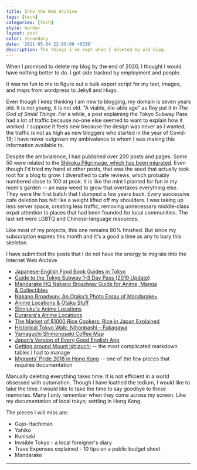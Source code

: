 ```yaml
---
title: Into the Web Archive
tags: [tech]
categories: [Tech]
style: border
layout: post
color: secondary
date: '2021-05-04 22:00:00 +0530'
description: The things I've kept when I deleted my old blog.
---
```



When I promised to delete my blog by the end of 2020, I thought I would have nothing better to do. I got side tracked by employment and people. 

It was no fun to me to figure out a bulk export script for my text, images, and maps from wordpress to Jekyll and Hugo. 

Even though I keep thinking I am new to blogging, my domain is seven years old. It is not young, it is not old. "A viable, die-able age" as Roy put it in *The God of Small Things*. For a while, a post explaining the Tokyo Subway Pass had a lot of traffic because no-one else seemed to want to explain how it worked. I suppose it feels new because the design was never as I wanted; the traffic is not as high as new bloggers who started in the year of Covid-19; I have never outgrown my ambivalence to whom I was making this information available to. 

Despite the ambvialence, I had published over 200 posts and pages. Some 50 were related to the [Shikoku Pilgrimage, which has been migrated](https://shenchingtou.github.io/shikoku/). Even though I'd tried my hand at other posts, that was the seed that actually took root for a blog to grow. I diversified to cafe reviews, which probably numbered close to 100 at peak. It is like the mint I planted for fun in my mom's garden -- an easy weed to grow that overtakes everything else. They were the first batch that I dumped a few years back. Every successive cafe deletion has felt like a weight lifted off my shoulders. I was taking up less server space, creating less traffic, removing unnecessary middle-class expat attention to places that had been founded for local communities. The last set were LGBTQ and Chinese-language resources. 

Like most of my projects, this one remains 80% finished. But since my subscription expires this month and it's a good a time as any to bury this skeleton.


I have submitted the posts that I do not have the energy to migrate into the Internet Web Archive 
- [Japanese-English Food Book Guides in Tokyo](https://web.archive.org/web/20210504090019/https://thecupandtheroad.com/2019/11/02/japanese-english-food-books-tokyo/)
- [Guide to the Tokyo Subway 1-3 Day Pass (2019 Update)](https://thecupandtheroad.com/2016/09/26/tokyo-subway-day-pass-ticket/)
- [Mandarake HQ Nakano Broadway Guide for Anime, Manga & Collectibles](https://web.archive.org/web/20210504121141/https://thecupandtheroad.com/2016/07/09/mandarake-nakano-tokyo-anime-manga-otaku-guide/)
- [Nakano Broadway: An Otaku’s Photo Essay of Mandarake+](https://web.archive.org/web/20210128121053/https://thecupandtheroad.com/2016/07/09/nakano-broadway-an-otakus-photo-essay-of-mandarake/)
- [Anime Locations & Otaku Stuff](https://web.archive.org/web/20210504120952/https://thecupandtheroad.com/2017/08/24/anime-locations-otaku-tokyo/)
- [Shinjuku's Anime Locations](https://web.archive.org/web/20210504125324/https://thecupandtheroad.com/2017/07/06/shinjuku-anime-locations/)
- [Durarara's Anime Locations](https://web.archive.org/web/20210504130636/https://thecupandtheroad.com/2017/07/13/durarara-anime-location-ikebukuro/)
- [The Market of $1000 Rice Cookers: Rice in Japan Explained](https://web.archive.org/web/20210504130325/https://thecupandtheroad.com/2015/10/23/the-market-of-1000-rice-cookers-rice-in-japan-explained/)
- [Historical Tokyo Walk: Nihonbashi – Fukagawa](https://web.archive.org/web/20210504132135/https://thecupandtheroad.com/2018/11/19/nihonbashi-fukagawa-edo-tokyo-walk/)
- [Yamaguchi Shimonoseki Coffee Map](https://web.archive.org/web/20210128120403/https://thecupandtheroad.com/2016/06/10/yamaguchi-cafes-shimonoseki-coffee-map/)
- [Japan’s Version of Every Good English App](https://web.archive.org/web/20210226120728/https://thecupandtheroad.com/2018/02/23/japan-app-ui-ux-design/)
- [Getting around Mount Ishizuchi](https://web.archive.org/web/20210504143655/https://thecupandtheroad.com/2017/08/03/mount-ishizuchi-hiking-how-to-get-around/) -- the most complicated markdown tables I had to manage
- [Migrants' Pride 2018 in Hong Kong](https://web.archive.org/web/20210504154649/https://thecupandtheroad.com/2018/11/20/migrants-pride-hk-2018/) -- one of the few pieces that requires documentation 


Manually deleting everything takes time. It is not efficient in a world obsessed with automation. Though I have loathed the tedium, I would like to take the time. I would like to take the time to say goodbye to these memories. Many I only remember when they come across my screen. Like my documentation of local tokyo; settling in Hong Kong. 

The pieces I will miss are:
- Gujo-Hachiman
- Yahiko
- Kunisaki
- Invsible Tokyo - a local foreigner's diary
- Trave Expenses explained - 10 tips on a public budget sheet 
- Mandarake 


---

